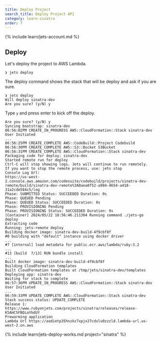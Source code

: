 ```yaml
---
title: Deploy Project
search_title: Deploy Project API
category: learn-sinatra
order: 7
---
```


{% include learn/jets-account.md %}

## Deploy

Let's deploy the project to AWS Lambda.

    ❯ jets deploy

The deploy command shows the stack that will be deploy and ask if you are sure.

    ❯ jets deploy
    Will deploy sinatra-dev
    Are you sure? (y/N) y

Type `y` and press enter to kick off the deploy.

    Are you sure? (y/N) y
    Syncing bootstrap: sinatra-dev
    06:56:02PM CREATE_IN_PROGRESS AWS::CloudFormation::Stack sinatra-dev User Initiated
    ...
    06:56:25PM CREATE_COMPLETE AWS::CodeBuild::Project Codebuild
    06:56:30PM CREATE_COMPLETE AWS::S3::Bucket S3Bucket
    06:56:31PM CREATE_COMPLETE AWS::CloudFormation::Stack sinatra-dev
    Packaging code for deploy: sinatra-dev
    Started remote run for deploy
    Ctrl-C will stop showing logs. Jets will continue to run remotely.
    If you want to stop the remote process, use: jets stop
    Console Log Url:
    https://us-west-2.console.aws.amazon.com/codesuite/codebuild/projects/sinatra-dev-remote/build/sinatra-dev-remote%3A8aea0f52-a984-4654-a418-31a2cde584c5/log
    Phase: SUBMITTED Status: SUCCEEDED Duration: 0s
    Phase: QUEUED Pending
    Phase: QUEUED Status: SUCCEEDED Duration: 0s
    Phase: PROVISIONING Pending
    Phase: PROVISIONING Status: SUCCEEDED Duration: 9s
    [Container] 2024/05/22 18:56:46.211304 Running command ./jets-go deploy
    Extracting code
    Running: jets-remote deploy
    Building docker image: sinatra-dev-build-4f9cbf8f
    #0 building with "default" instance using docker driver
    ...
    #7 [internal] load metadata for public.ecr.aws/lambda/ruby:3.2
    ...
    #13 [build  7/13] RUN bundle install
    ...
    Built docker image: sinatra-dev-build-4f9cbf8f
    Building CloudFormation templates
    Built CloudFormation templates at /tmp/jets/sinatra-dev/templates
    Deploying app: sinatra-dev
    Waiting for stack to complete
    06:57:36PM UPDATE_IN_PROGRESS AWS::CloudFormation::Stack sinatra-dev User Initiated
    ...
    06:59:33PM UPDATE_COMPLETE AWS::CloudFormation::Stack sinatra-dev
    Stack success status: UPDATE_COMPLETE
    Release 1: https://www.rubyonjets.com/projects/sinatra/releases/release-K5AHC5FBQiaYhdUY
    Prewarming application
    Lambda Url https://aodietp35hnzkz7xpjx27cdxlu0zzzld.lambda-url.us-west-2.on.aws

{% include learn/jets-deploy-works.md project="sinatra" %}

